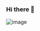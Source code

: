 ### Hi there 👋
![image](https://user-images.githubusercontent.com/71718190/158054612-4f14203a-3a1c-4473-9b75-0e9edda215f1.png)
<!--
**mind481/mind481** is a ✨ _special_ ✨ repository because its `README.md` (this file) appears on your GitHub profile.

Here are some ideas to get you started:


![image](https://user-images.githubusercontent.com/71718190/158054612-4f14203a-3a1c-4473-9b75-0e9edda215f1.png)


- 🔭 I’m currently working on ...
- 🌱 I’m currently learning ...
- 👯 I’m looking to collaborate on ...
- 🤔 I’m looking for help with ...
- 💬 Ask me about ...
- 📫 How to reach me: ...
- 😄 Pronouns: ...
- ⚡ Fun fact: ...
-->
